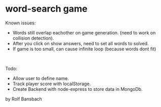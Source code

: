 # word-search game
Known issues: </br>
- Words still overlap eachother on game generation. (need to work on collision detection). </br>
- After you click on show answers, need to set all words to solved. </br>
- If game is too small, can cause infinite loop (because words dont fit)</br>
</br>

Todo: </br>
- Allow user to define name.</br>
- Track player score with localStorage.</br>
- Create Backend with node-express to store data in MongoDb.</br>
  
by Rolf Bansbach
